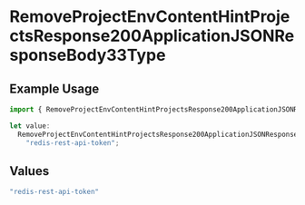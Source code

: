 # RemoveProjectEnvContentHintProjectsResponse200ApplicationJSONResponseBody33Type

## Example Usage

```typescript
import { RemoveProjectEnvContentHintProjectsResponse200ApplicationJSONResponseBody33Type } from "@vercel/sdk/models/operations/removeprojectenv.js";

let value:
  RemoveProjectEnvContentHintProjectsResponse200ApplicationJSONResponseBody33Type =
    "redis-rest-api-token";
```

## Values

```typescript
"redis-rest-api-token"
```